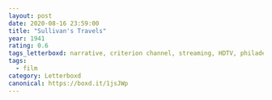```yaml
---
layout: post 
date: 2020-08-16 23:59:00
title: "Sullivan's Travels"
year: 1941
rating: 0.6
tags_letterboxd: narrative, criterion channel, streaming, HDTV, philadelphia, leah
tags:
  - film
category: Letterboxd
canonical: https://boxd.it/1jsJWp
---
```

